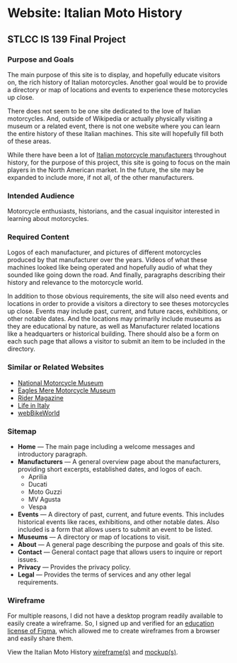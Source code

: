 # Website: Italian Moto History

## STLCC IS 139 Final Project

### Purpose and Goals

The main purpose of this site is to display, and hopefully educate visitors on, the rich history of Italian motorcycles. Another goal would be to provide a directory or map of locations and events to experience these motorcycles up close.

There does not seem to be one site dedicated to the love of Italian motorcycles. And, outside of Wikipedia or actually physically visiting a museum or a related event, there is not one website where you can learn the entire history of these Italian machines. This site will hopefully fill both of these areas.

While there have been a lot of [Italian motorcycle manufacturers](https://en.wikipedia.org/wiki/List_of_motorcycle_manufacturers#Italy) throughout history, for the purpose of this project, this site is going to focus on the main players in the North American market. In the future, the site may be expanded to include more, if not all, of the other manufacturers.

### Intended Audience

Motorcycle enthusiasts, historians, and the casual inquisitor interested in learning about motorcycles.

### Required Content

Logos of each manufacturer, and pictures of different motorcycles produced by that manufacturer over the years. Videos of what these machines looked like being operated and hopefully audio of what they sounded like going down the road. And finally, paragraphs describing their history and relevance to the motorcycle world.

In addition to those obvious requirements, the site will also need events and locations in order to provide a visitors a directory to see theses motorcycles up close. Events may include past, current, and future races, exhibitions, or other notable dates. And the locations may primarily include museums as they are educational by nature, as well as Manufacturer related locations like a headquarters or historical building. There should also be a form on each such page that allows a visitor to submit an item to be included in the directory.

### Similar or Related Websites

- [National Motorcycle Museum](https://nationalmcmuseum.org/)
- [Eagles Mere Motorcycle Museum](https://eaglesmeremotorcyclemuseum.com/)
- [Rider Magazine](https://ridermagazine.com/2022/09/21/tracing-111-years-of-benelli-history/)
- [Life in Italy](https://lifeinitaly.com/motorcycles/)
- [webBikeWorld](https://www.webbikeworld.com/motorcycle-brands/italian-motorcycle-brands/)

### Sitemap

- **Home** — The main page including a welcome messages and introductory paragraph.
- **Manufacturers** — A general overview page about the manufacturers, providing short excerpts, established dates, and logos of each.
  - Aprilia
  - Ducati
  - Moto Guzzi
  - MV Agusta
  - Vespa
- **Events** — A directory of past, current, and future events. This includes historical events like races, exhibitions, and other notable dates. Also included is a form that allows users to submit an event to be listed.
- **Museums** — A directory or map of locations to visit.
- **About** — A general page describing the purpose and goals of this site.
- **Contact** — General contact page that allows users to inquire or report issues.
- **Privacy** — Provides the privacy policy.
- **Legal** — Provides the terms of services and any other legal requirements.

### Wireframe

For multiple reasons, I did not have a desktop program readily available to easily create a wireframe. So, I signed up and verified for an [education license of Figma](https://www.figma.com/education/), which allowed me to create wireframes from a browser and easily share them.

View the Italian Moto History [wireframe(s)](https://www.figma.com/proto/LkXPfzTzF4hj77hKuIIfcd/Italian-Moto-Wireframes?type=design&node-id=1-3&t=Ptei9AJM10UTk4VV-0&scaling=scale-down) and [mockup(s)](https://www.figma.com/proto/Np7jJ7QctA0tzE1be7yH97/Italian-Moto-History?type=design&node-id=1-3&t=ldjKlMjo0dwB1pJq-0&scaling=scale-down).